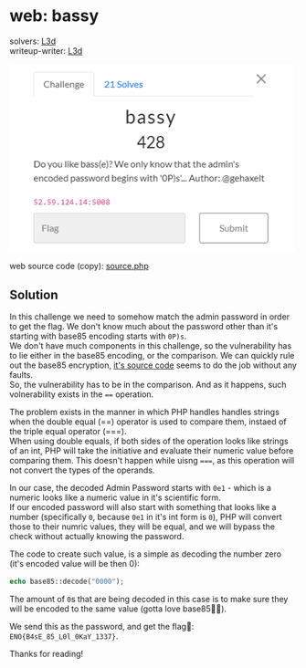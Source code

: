 
# web: bassy
solvers: [L3d](https://github.com/imL3d)  
writeup-writer: [L3d](https://github.com/imL3d)  

<img src="_images/chall.png" alt="Challege image" width="500"/>

web source code (copy): [source.php](files/source.php)

## Solution

In this challenge we need to somehow match the admin password in order to get the flag. We don't know much about the password other than it's starting with base85 encoding starts with `0P)s`.  
We don't have much components in this challenge, so the vulnerability has to lie either in the base85 encoding, or the comparison. We can quickly rule out the base85 encryption, [it's source code](https://github.com/scottchiefbaker/php-base85) seems to do the job without any faults.  
So, the vulnerability has to be in the comparison. And as it happens, such volnerability exists in the `==` operation.  
  
The problem exists in the manner in which PHP handles handles strings when the double equal (==) operator is used to compare them, instaed of the triple equal operator (===).  
When using double equals, if both sides of the operation looks like strings of an int, PHP will take the initiative and evaluate their numeric value before comparing them. This doesn't happen while uisng `===`, as this operation will not convert the types of the operands.  
  
In our case, the decoded Admin Password starts with `0e1` - which is a numeric looks like a numeric value in it's scientific form.  
If our encoded password will also start with something that looks like a number (specifically `0`, because `0e1` in it's int form is `0`), PHP will convert those to their numric values, they will be equal, and we will bypass the check without actually knowing the password.   
  
The code to create such value, is a simple as decoding the number zero (it's encoded value will be then 0):
```php
echo base85::decode("0000");
```
The amount of `0`s that are being decoded in this case is to make sure they will be encoded to the same value (gotta love base85🤷‍♂️).  

We send this as the password, and get the flag🚩: `ENO{B4sE_85_L0l_0KaY_1337}`.  
  
Thanks for reading!
